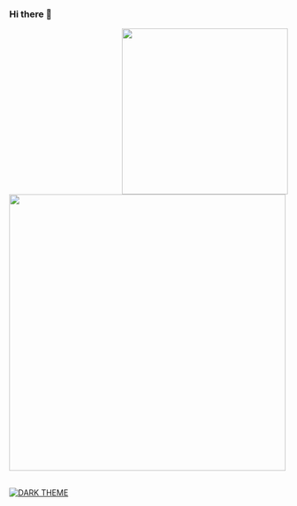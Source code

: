 ### Hi there 👋

<div>

<img src="./img/P-waifu.jpg" width="300" align="right" />

<br/>

<img src="./img/A-waifu.jpeg" width="500" />

<br/>

<br/>

[![DARK THEME](https://github-readme-stats.vercel.app/api?username=ALDI33&show_icons=true&theme=dark#gh-dark-mode-only)](https://github.com/ALDI33/ALDI33#gh-dark-mode-only)




